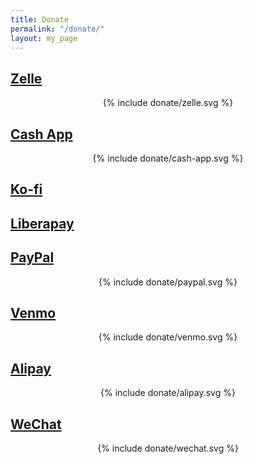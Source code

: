 ```yaml
---
title: Donate
permalink: "/donate/"
layout: my_page
---
```


## [Zelle](https://enroll.zellepay.com/qr-codes?data=eyJuYW1lIjoiWU9VUUlVIiwidG9rZW4iOiI4MDU4MjU4NDA3IiwiYWN0aW9uIjoicGF5bWVudCJ9)

<p style="text-align: center">{% include donate/zelle.svg %}</p>

## [Cash App](https://cash.app/$UlyssesZhan)

<p style="text-align: center">{% include donate/cash-app.svg %}</p>

## [Ko-fi](https://ko-fi.com/ulysseszhan)

## [Liberapay](https://liberapay.com/UlyssesZhan)

## [PayPal](https://paypal.me/youqiuzhan)

<p style="text-align: center">{% include donate/paypal.svg %}</p>

## [Venmo](https://venmo.com/UlyssesZhan)

<p style="text-align: center">{% include donate/venmo.svg %}</p>

## [Alipay](https://qr.alipay.com/fkx19104meksotcpxrt3qeb)

<p style="text-align: center">{% include donate/alipay.svg %}</p>

## [WeChat](wxp://f2f6uscqtGWWpvPL9ExIDJhbs_HEXE0axuOlfBRcNpOBctU)

<p style="text-align: center">{% include donate/wechat.svg %}</p>
